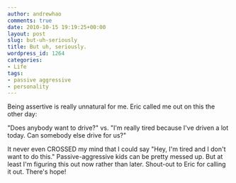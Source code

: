 ```yaml
---
author: andrewhao
comments: true
date: 2010-10-15 19:19:25+00:00
layout: post
slug: but-uh-seriously
title: But uh, seriously.
wordpress_id: 1264
categories:
- Life
tags:
- passive aggressive
- personality
---
```


Being assertive is really unnatural for me. Eric called me out on this the other day:

"Does anybody want to drive?" vs. "I'm really tired because I've driven a lot today. Can somebody else drive for us?"

It never even CROSSED my mind that I could say "Hey, I'm tired and I don't want to do this." Passive-aggressive kids can be pretty messed up. But at least I'm figuring this out now rather than later. Shout-out to Eric for calling it out. There's hope!
